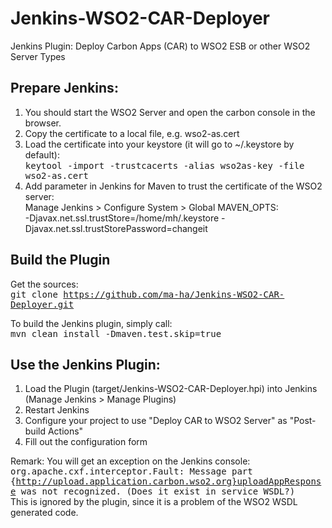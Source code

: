 Jenkins-WSO2-CAR-Deployer
=========================

Jenkins Plugin: Deploy Carbon Apps (CAR) to WSO2 ESB or other WSO2 Server Types


Prepare Jenkins:
----------------
1. You should start the WSO2 Server and open the carbon console in the browser. 
2. Copy the certificate to a local file, e.g. wso2-as.cert
3. Load the certificate into your keystore (it will go to ~/.keystore by default):<br>
   <tt>keytool -import -trustcacerts -alias wso2as-key -file wso2-as.cert</tt>
4. Add parameter in Jenkins for Maven to trust the certificate of the WSO2 server:<br> Manage Jenkins > Configure System > Global MAVEN_OPTS:<br>
  -Djavax.net.ssl.trustStore=/home/mh/.keystore -Djavax.net.ssl.trustStorePassword=changeit

Build the Plugin
----------------
Get the sources:<br>
<tt>git clone https://github.com/ma-ha/Jenkins-WSO2-CAR-Deployer.git</tt>
<p>
To build the Jenkins plugin, simply call:<br>
<tt>mvn clean install -Dmaven.test.skip=true</tt>

Use the Jenkins Plugin:
----------------------
1. Load the Plugin (target/Jenkins-WSO2-CAR-Deployer.hpi) into Jenkins (Manage Jenkins > Manage Plugins)
2. Restart Jenkins
3. Configure your project to use "Deploy CAR to WSO2 Server" as "Post-build Actions"
4. Fill out the configuration form

Remark: You will get an exception on the Jenkins console:<br>
<tt>org.apache.cxf.interceptor.Fault: Message part {http://upload.application.carbon.wso2.org}uploadAppResponse was not recognized.  (Does it exist in service WSDL?)</tt><br>
This is ignored by the plugin, since it is a problem of the WSO2 WSDL generated code.


